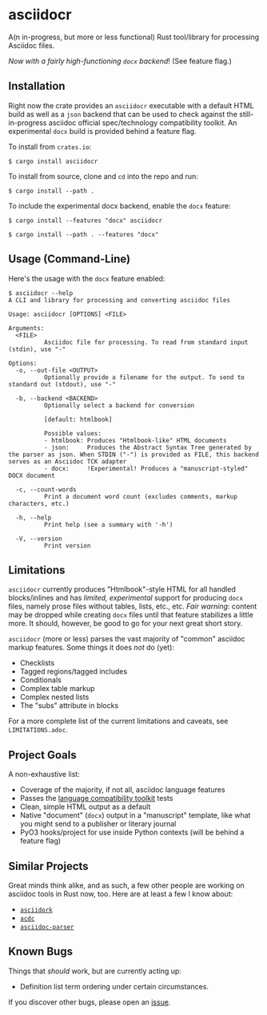 # asciidocr

A(n in-progress, but more or less functional) Rust tool/library for processing
Asciidoc files.

_Now with a fairly high-functioning `docx` backend_! (See feature flag.)

## Installation

Right now the crate provides an `asciidocr` executable with a default HTML
build as well as a `json` backend that can be used to check against
the still-in-progress asciidoc official spec/technology compatibility toolkit.
An experimental `docx` build is provided behind a feature flag.

To install from `crates.io`:

```console
$ cargo install asciidocr
```

To install from source, clone and `cd` into the repo and run:

```console
$ cargo install --path .
```

To include the experimental docx backend, enable the `docx` feature:

```console
$ cargo install --features "docx" asciidocr
```

```console
$ cargo install --path . --features "docx"
```

## Usage (Command-Line)

Here's the usage with the `docx` feature enabled:

```console
$ asciidocr --help
A CLI and library for processing and converting asciidoc files

Usage: asciidocr [OPTIONS] <FILE>

Arguments:
  <FILE>
          Asciidoc file for processing. To read from standard input (stdin), use "-"

Options:
  -o, --out-file <OUTPUT>
          Optionally provide a filename for the output. To send to standard out (stdout), use "-"

  -b, --backend <BACKEND>
          Optionally select a backend for conversion
          
          [default: htmlbook]

          Possible values:
          - htmlbook: Produces "Htmlbook-like" HTML documents
          - json:     Produces the Abstract Syntax Tree generated by the parser as json. When STDIN ("-") is provided as FILE, this backend serves as an Asciidoc TCK adapter
          - docx:     !Experimental! Produces a "manuscript-styled" DOCX document

  -c, --count-words
          Print a document word count (excludes comments, markup characters, etc.)

  -h, --help
          Print help (see a summary with '-h')

  -V, --version
          Print version

```

## Limitations

`asciidocr` currently produces "Htmlbook"-style HTML for all handled
blocks/inlines and has _limited, experimental_ support for producing `docx` files,
namely prose files without tables, lists, etc., etc. *Fair warning*: content may
be dropped while creating `docx` files until that feature stabilizes a little
more. It should, however, be good to go for your next great short story.

`asciidocr` (more or less) parses the vast majority of "common" asciidoc markup
features. Some things it does _not_ do (yet):

* Checklists
* Tagged regions/tagged includes
* Conditionals
* Complex table markup
* Complex nested lists
* The "subs" attribute in blocks

For a more complete list of the current limitations and caveats, see
`LIMITATIONS.adoc`.

## Project Goals 

A non-exhaustive list:

* Coverage of the majority, if not all, asciidoc language features
* Passes the [language compatibility toolkit](https://gitlab.eclipse.org/eclipse/asciidoc-lang/asciidoc-tck) tests
* Clean, simple HTML output as a default
* Native "document" (`docx`) output in a "manuscript"
  template, like what you might send to a publisher or literary journal
* PyO3 hooks/project for use inside Python contexts (will be behind a feature
  flag)

## Similar Projects

Great minds think alike, and as such, a few other people are working on asciidoc
tools in Rust now, too. Here are at least a few I know about:

* [`asciidork`](https://github.com/jaredh159/asciidork)
* [`acdc`](https://github.com/nlopes/acdc/tree/main/acdc-parser)
* [`asciidoc-parser`](https://github.com/scouten/asciidoc-parser)

## Known Bugs

Things that _should_ work, but are currently acting up:

* Definition list term ordering under certain circumstances.

If you discover other bugs, please open an
[issue](https://github.com/delfanbaum/asciidocr/issues).
